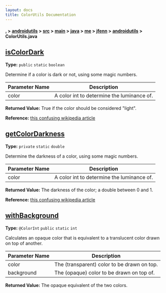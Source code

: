 ```yaml
---
layout: docs
title: ColorUtils Documentation
---
```

#### [.](./../../../../../../../index) > [androidutils](./../../../../../../index) > [src](./../../../../../index) > [main](./../../../../index) > [java](./../../../index) > [me](./../../index) > [jfenn](./../index) > [androidutils](./index) > **ColorUtils.java**

## [isColorDark](https://github.com/fennifith/AndroidUtils/blob/master/androidutils/src/main/java/me/jfenn/androidutils/ColorUtils.java#L10)

**Type:** `public` `static` `boolean`

Determine if a color is dark or not, using some magic numbers. 





|Parameter Name|Description|
|-----|-----|
|color|A color int to determine the luminance of.|


**Returned Value:**  True if the color should be considered "light".  





**Reference:** [this confusing wikipedia article](https://en.wikipedia.org/wiki/Luma_%28video%29) 





## [getColorDarkness](https://github.com/fennifith/AndroidUtils/blob/master/androidutils/src/main/java/me/jfenn/androidutils/ColorUtils.java#L22)

**Type:** `private` `static` `double`

Determine the darkness of a color, using some magic numbers. 





|Parameter Name|Description|
|-----|-----|
|color|A color int to determine the luminance of.|


**Returned Value:**  The darkness of the color; a double between 0 and 1.  





**Reference:** [this confusing wikipedia article](https://en.wikipedia.org/wiki/Luma_%28video%29) 





## [withBackground](https://github.com/fennifith/AndroidUtils/blob/master/androidutils/src/main/java/me/jfenn/androidutils/ColorUtils.java#L36)

**Type:** `@ColorInt` `public` `static` `int`

Calculates an opaque color that is equivalent to a translucent color drawn on top of 
another. 





|Parameter Name|Description|
|-----|-----|
|color|The (transparent) color to be drawn on top.|
|background|The (opaque) color to be drawn on top of.|


**Returned Value:**  The opaque equivalent of the two colors.  








